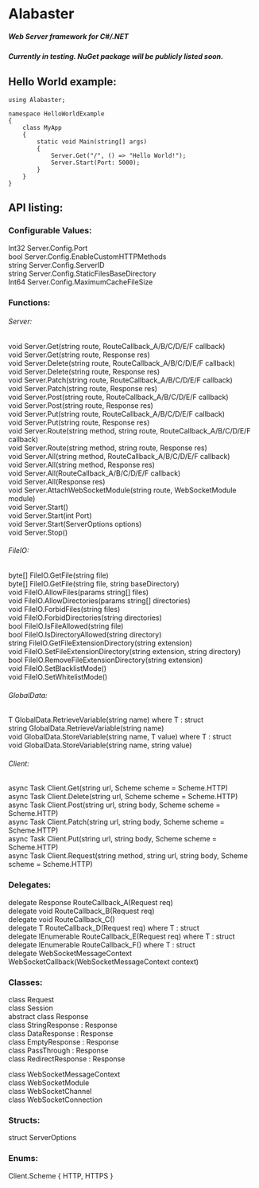 # Alabaster

##### Web Server framework for C#/.NET

##### Currently in testing. NuGet package will be publicly listed soon.  

## Hello World example:  

```
using Alabaster;

namespace HelloWorldExample
{
    class MyApp
    {
        static void Main(string[] args)
        {
            Server.Get("/", () => "Hello World!");            
            Server.Start(Port: 5000);
        }
    }
}
```

## API listing:  

### Configurable Values:  

Int32 Server.Config.Port  
bool Server.Config.EnableCustomHTTPMethods  
string Server.Config.ServerID  
string Server.Config.StaticFilesBaseDirectory  
Int64 Server.Config.MaximumCacheFileSize  
  
### Functions:  

###### Server:  
void Server.Get(string route, RouteCallback_A/B/C/D/E/F callback)  
void Server.Get(string route, Response res)  
void Server.Delete(string route, RouteCallback_A/B/C/D/E/F callback)  
void Server.Delete(string route, Response res)  
void Server.Patch(string route, RouteCallback_A/B/C/D/E/F callback)  
void Server.Patch(string route, Response res)  
void Server.Post(string route, RouteCallback_A/B/C/D/E/F callback)  
void Server.Post(string route, Response res)  
void Server.Put(string route, RouteCallback_A/B/C/D/E/F callback)  
void Server.Put(string route, Response res)  
void Server.Route(string method, string route, RouteCallback_A/B/C/D/E/F callback)  
void Server.Route(string method, string route, Response res)  
void Server.All(string method, RouteCallback_A/B/C/D/E/F callback)  
void Server.All(string method, Response res)  
void Server.All(RouteCallback_A/B/C/D/E/F callback)  
void Server.All(Response res)  
void Server.AttachWebSocketModule(string route, WebSocketModule module)  
void Server.Start()  
void Server.Start(int Port)  
void Server.Start(ServerOptions options)  
void Server.Stop()  

###### FileIO:  
byte[] FileIO.GetFile(string file)  
byte[] FileIO.GetFile(string file, string baseDirectory)  
void FileIO.AllowFiles(params string[] files)  
void FileIO.AllowDirectories(params string[] directories)  
void FileIO.ForbidFiles(string files)  
void FileIO.ForbidDirectories(string directories)  
bool FileIO.IsFileAllowed(string file)  
bool FileIO.IsDirectoryAllowed(string directory)  
string FileIO.GetFileExtensionDirectory(string extension)  
void FileIO.SetFileExtensionDirectory(string extension, string directory)  
bool FileIO.RemoveFileExtensionDirectory(string extension)  
void FileIO.SetBlacklistMode()  
void FileIO.SetWhitelistMode()  

###### GlobalData:  
T GlobalData.RetrieveVariable<T>(string name) where T : struct  
string GlobalData.RetrieveVariable(string name)  
void GlobalData.StoreVariable<T>(string name, T value) where T : struct  
void GlobalData.StoreVariable(string name, string value)  

###### Client:  

async Task<string> Client.Get(string url, Scheme scheme = Scheme.HTTP)  
async Task<string> Client.Delete(string url, Scheme scheme = Scheme.HTTP)  
async Task<string> Client.Post(string url, string body, Scheme scheme = Scheme.HTTP)  
async Task<string> Client.Patch(string url, string body, Scheme scheme = Scheme.HTTP)  
async Task<string> Client.Put(string url, string body, Scheme scheme = Scheme.HTTP)  
async Task<string> Client.Request(string method, string url, string body, Scheme scheme = Scheme.HTTP)  

### Delegates:  

delegate Response RouteCallback_A(Request req)  
delegate void RouteCallback_B(Request req)  
delegate void RouteCallback_C()  
delegate T RouteCallback_D<T>(Request req) where T : struct  
delegate IEnumerable<T> RouteCallback_E<T>(Request req) where T : struct  
delegate IEnumerable<T> RouteCallback_F<T>() where T : struct  
delegate WebSocketMessageContext WebSocketCallback(WebSocketMessageContext context)  

### Classes:  

class Request  
class Session  
abstract class Response  
class StringResponse : Response  
class DataResponse : Response  
class EmptyResponse : Response  
class PassThrough : Response  
class RedirectResponse : Response  

class WebSocketMessageContext  
class WebSocketModule  
class WebSocketChannel  
class WebSocketConnection  

### Structs:

struct ServerOptions  

### Enums:  
Client.Scheme { HTTP, HTTPS }

